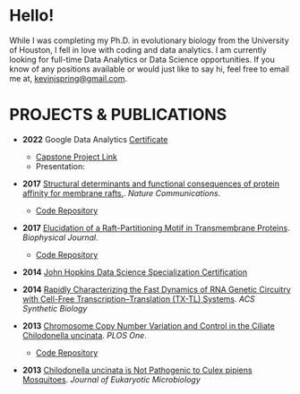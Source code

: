 # Hello!

While I was completing my Ph.D. in evolutionary biology from the University of Houston, I fell in love with coding and data analytics. I am currently looking for full-time Data Analytics or Data Science opportunities. If you know of any positions available or would just like to say hi, feel free to email me at, [kevinjspring@gmail.com](mailto:kevinjspring@gmail.com).

# PROJECTS & PUBLICATIONS

- **2022** Google Data Analytics [Certificate](https://coursera.org/share/7fa4724233f9167c6ce0d62dea6bebeb)
	- [Capstone Project Link](https://github.com/kjspring/Google-Analytics-Capstone-Cyclistic-Case-Study)
	- Presentation:

- **2017** [Structural determinants and functional consequences of protein affinity for membrane rafts.](https://www.nature.com/articles/s41467-017-01328-3). *Nature Communications*. 
	- [Code Repository](https://github.com/kjspring/GPMV-detect-and-quantify)

- **2017** [Elucidation of a Raft-Partitioning Motif in Transmembrane Proteins](http://dx.doi.org/10.1016/j.bpj.2014.11.3051). *Biophysical Journal*. 
	- [Code Repository](https://github.com/kjspring/GPMV-detect-and-quantify)

- **2014** [John Hopkins Data Science Specialization Certification](https://coursera.org/share/d29cda461097608d833aeac8f793620e)

- **2014** [Rapidly Characterizing the Fast Dynamics of RNA Genetic Circuitry with Cell-Free Transcription–Translation (TX-TL) Systems](http://pubs.acs.org/doi/abs/10.1021/sb400206c). *ACS Synthetic Biology*

- **2013** [Chromosome Copy Number Variation and Control in the Ciliate Chilodonella uncinata](http://journals.plos.org/plosone/article?id=10.1371/journal.pone.0056413). *PLOS One*. 
	- [Code Repository](https://github.com/kjspring/Amitosis-Simulation)

- **2013** [Chilodonella uncinata is Not Pathogenic to Culex pipiens Mosquitoes](http://onlinelibrary.wiley.com/doi/10.1111/jeu.12028/abstract;jsessionid=6094B956BDEFACFB98A3B24359285DF6.f03t03). *Journal of Eukaryotic Microbiology*